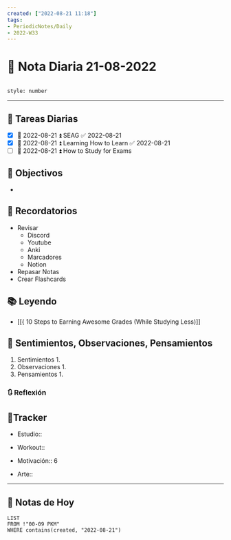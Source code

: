 ```yaml
---
created: ["2022-08-21 11:18"]
tags:
- PeriodicNotes/Daily
- 2022-W33
---
```


# 📅 Nota Diaria 21-08-2022
```toc

style: number

```

---
## 🔷 Tareas Diarias
- [x] 📅 2022-08-21 ⏫ SEAG ✅ 2022-08-21
- [x] 📅 2022-08-21 ⏫ Learning How to Learn ✅ 2022-08-21
- [ ] 📅 2022-08-21 ⏫ How to Study for Exams

## 🎯 Objectivos
- 
## 📕 Recordatorios
- Revisar
	- Discord
	- Youtube
	- Anki
	- Marcadores
	- Notion
- Repasar Notas
- Crear Flashcards

## 📚 Leyendo
- [[{ 10 Steps to Earning Awesome Grades (While Studying Less)]]
## 💬 Sentimientos, Observaciones, Pensamientos 
1. Sentimientos
	1. 
2. Observaciones
	1. 
3. Pensamientos
	1. 
### 🔃 Reflexión

## 🔷Tracker

- Estudio::

- Workout::

- Motivación:: 6

- Arte::
---

## 📅 Notas de Hoy
```dataview
LIST 
FROM !"00-09 PKM" 
WHERE contains(created, "2022-08-21")
```